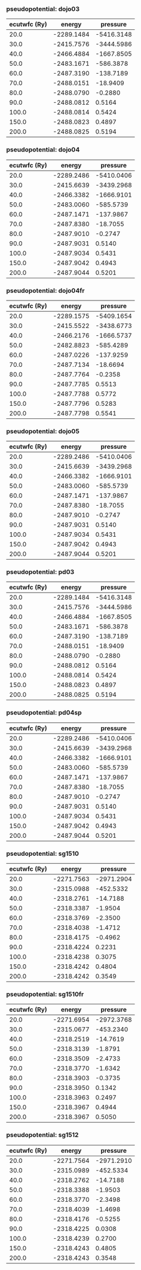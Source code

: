 ### pseudopotential: dojo03
| ecutwfc (Ry) | energy | pressure | 
| --- | --- | --- | 
| 20.0 | -2289.1484| -5416.3148|
| 30.0 | -2415.7576| -3444.5986|
| 40.0 | -2466.4884| -1667.8505|
| 50.0 | -2483.1671| -586.3878|
| 60.0 | -2487.3190| -138.7189|
| 70.0 | -2488.0151| -18.9409|
| 80.0 | -2488.0790| -0.2880|
| 90.0 | -2488.0812| 0.5164|
| 100.0 | -2488.0814| 0.5424|
| 150.0 | -2488.0823| 0.4897|
| 200.0 | -2488.0825| 0.5194|

### pseudopotential: dojo04
| ecutwfc (Ry) | energy | pressure | 
| --- | --- | --- | 
| 20.0 | -2289.2486| -5410.0406|
| 30.0 | -2415.6639| -3439.2968|
| 40.0 | -2466.3382| -1666.9101|
| 50.0 | -2483.0060| -585.5739|
| 60.0 | -2487.1471| -137.9867|
| 70.0 | -2487.8380| -18.7055|
| 80.0 | -2487.9010| -0.2747|
| 90.0 | -2487.9031| 0.5140|
| 100.0 | -2487.9034| 0.5431|
| 150.0 | -2487.9042| 0.4943|
| 200.0 | -2487.9044| 0.5201|

### pseudopotential: dojo04fr
| ecutwfc (Ry) | energy | pressure | 
| --- | --- | --- | 
| 20.0 | -2289.1575| -5409.1654|
| 30.0 | -2415.5522| -3438.6773|
| 40.0 | -2466.2176| -1666.5737|
| 50.0 | -2482.8823| -585.4289|
| 60.0 | -2487.0226| -137.9259|
| 70.0 | -2487.7134| -18.6694|
| 80.0 | -2487.7764| -0.2358|
| 90.0 | -2487.7785| 0.5513|
| 100.0 | -2487.7788| 0.5772|
| 150.0 | -2487.7796| 0.5283|
| 200.0 | -2487.7798| 0.5541|

### pseudopotential: dojo05
| ecutwfc (Ry) | energy | pressure | 
| --- | --- | --- | 
| 20.0 | -2289.2486| -5410.0406|
| 30.0 | -2415.6639| -3439.2968|
| 40.0 | -2466.3382| -1666.9101|
| 50.0 | -2483.0060| -585.5739|
| 60.0 | -2487.1471| -137.9867|
| 70.0 | -2487.8380| -18.7055|
| 80.0 | -2487.9010| -0.2747|
| 90.0 | -2487.9031| 0.5140|
| 100.0 | -2487.9034| 0.5431|
| 150.0 | -2487.9042| 0.4943|
| 200.0 | -2487.9044| 0.5201|

### pseudopotential: pd03
| ecutwfc (Ry) | energy | pressure | 
| --- | --- | --- | 
| 20.0 | -2289.1484| -5416.3148|
| 30.0 | -2415.7576| -3444.5986|
| 40.0 | -2466.4884| -1667.8505|
| 50.0 | -2483.1671| -586.3878|
| 60.0 | -2487.3190| -138.7189|
| 70.0 | -2488.0151| -18.9409|
| 80.0 | -2488.0790| -0.2880|
| 90.0 | -2488.0812| 0.5164|
| 100.0 | -2488.0814| 0.5424|
| 150.0 | -2488.0823| 0.4897|
| 200.0 | -2488.0825| 0.5194|

### pseudopotential: pd04sp
| ecutwfc (Ry) | energy | pressure | 
| --- | --- | --- | 
| 20.0 | -2289.2486| -5410.0406|
| 30.0 | -2415.6639| -3439.2968|
| 40.0 | -2466.3382| -1666.9101|
| 50.0 | -2483.0060| -585.5739|
| 60.0 | -2487.1471| -137.9867|
| 70.0 | -2487.8380| -18.7055|
| 80.0 | -2487.9010| -0.2747|
| 90.0 | -2487.9031| 0.5140|
| 100.0 | -2487.9034| 0.5431|
| 150.0 | -2487.9042| 0.4943|
| 200.0 | -2487.9044| 0.5201|

### pseudopotential: sg1510
| ecutwfc (Ry) | energy | pressure | 
| --- | --- | --- | 
| 20.0 | -2271.7563| -2971.2904|
| 30.0 | -2315.0988| -452.5332|
| 40.0 | -2318.2761| -14.7188|
| 50.0 | -2318.3387| -1.9504|
| 60.0 | -2318.3769| -2.3500|
| 70.0 | -2318.4038| -1.4712|
| 80.0 | -2318.4175| -0.4962|
| 90.0 | -2318.4224| 0.2231|
| 100.0 | -2318.4238| 0.3075|
| 150.0 | -2318.4242| 0.4804|
| 200.0 | -2318.4242| 0.3549|

### pseudopotential: sg1510fr
| ecutwfc (Ry) | energy | pressure | 
| --- | --- | --- | 
| 20.0 | -2271.6954| -2972.3768|
| 30.0 | -2315.0677| -453.2340|
| 40.0 | -2318.2519| -14.7619|
| 50.0 | -2318.3139| -1.8791|
| 60.0 | -2318.3509| -2.4733|
| 70.0 | -2318.3770| -1.6342|
| 80.0 | -2318.3903| -0.3735|
| 90.0 | -2318.3950| 0.1342|
| 100.0 | -2318.3963| 0.2497|
| 150.0 | -2318.3967| 0.4944|
| 200.0 | -2318.3967| 0.5050|

### pseudopotential: sg1512
| ecutwfc (Ry) | energy | pressure | 
| --- | --- | --- | 
| 20.0 | -2271.7564| -2971.2910|
| 30.0 | -2315.0989| -452.5334|
| 40.0 | -2318.2762| -14.7188|
| 50.0 | -2318.3388| -1.9503|
| 60.0 | -2318.3770| -2.3498|
| 70.0 | -2318.4039| -1.4698|
| 80.0 | -2318.4176| -0.5255|
| 90.0 | -2318.4225| 0.0308|
| 100.0 | -2318.4239| 0.2700|
| 150.0 | -2318.4243| 0.4805|
| 200.0 | -2318.4243| 0.3548|

